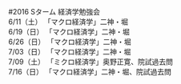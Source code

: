 #2016 Sターム 経済学勉強会  
6/11（土）  「マクロ経済学」二神・堀  
6/19（日）  「マクロ経済学」二神・堀  
6/26（日）  「マクロ経済学」二神・堀  
7/03（日）  「マクロ経済学」二神・堀  
7/09（土）  「ミクロ経済学」奥野正寛、院試過去問  
7/16（日）  「マクロ経済学」二神・堀、院試過去問  
